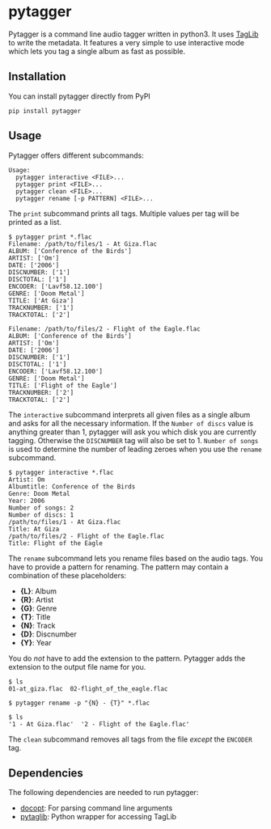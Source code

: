 # pytagger

Pytagger is a command line audio tagger written in python3. It uses [TagLib](http://taglib.org/) to write the metadata. It features a very simple to use interactive mode which lets you tag a single album as fast as possible.

## Installation

You can install pytagger directly from PyPI

```
pip install pytagger
```

## Usage

Pytagger offers different subcommands:

```
Usage:
  pytagger interactive <FILE>...
  pytagger print <FILE>...
  pytagger clean <FILE>...
  pytagger rename [-p PATTERN] <FILE>...
```

The `print` subcommand prints all tags. Multiple values per tag will be printed as a list.

```
$ pytagger print *.flac
Filename: /path/to/files/1 - At Giza.flac
ALBUM: ['Conference of the Birds']
ARTIST: ['Om']
DATE: ['2006']
DISCNUMBER: ['1']
DISCTOTAL: ['1']
ENCODER: ['Lavf58.12.100']
GENRE: ['Doom Metal']
TITLE: ['At Giza']
TRACKNUMBER: ['1']
TRACKTOTAL: ['2']

Filename: /path/to/files/2 - Flight of the Eagle.flac
ALBUM: ['Conference of the Birds']
ARTIST: ['Om']
DATE: ['2006']
DISCNUMBER: ['1']
DISCTOTAL: ['1']
ENCODER: ['Lavf58.12.100']
GENRE: ['Doom Metal']
TITLE: ['Flight of the Eagle']
TRACKNUMBER: ['2']
TRACKTOTAL: ['2']
```

The `interactive` subcommand interprets all given files as a single album and asks for all the necessary information. If the `Number of discs` value is anything greater than 1, pytagger will ask you which disk you are currently tagging. Otherwise the `DISCNUMBER` tag will also be set to 1. `Number of songs` is used to determine the number of leading zeroes when you use the `rename` subcommand.

```
$ pytagger interactive *.flac
Artist: Om
Albumtitle: Conference of the Birds
Genre: Doom Metal
Year: 2006
Number of songs: 2
Number of discs: 1
/path/to/files/1 - At Giza.flac
Title: At Giza
/path/to/files/2 - Flight of the Eagle.flac
Title: Flight of the Eagle

```

The `rename` subcommand lets you rename files based on the audio tags. You have to provide a pattern for renaming. The pattern may contain a combination of these placeholders:

* **{L}**: Album
* **{R}**: Artist
* **{G}**: Genre
* **{T}**: Title
* **{N}**: Track
* **{D}**: Discnumber
* **{Y}**: Year

You do _not_ have to add the extension to the pattern. Pytagger adds the extension to the output file name for you.

```
$ ls
01-at_giza.flac  02-flight_of_the_eagle.flac

$ pytagger rename -p "{N} - {T}" *.flac

$ ls
'1 - At Giza.flac'  '2 - Flight of the Eagle.flac'

```

The `clean` subcommand removes all tags from the file _except_ the `ENCODER` tag.

## Dependencies

The following dependencies are needed to run pytagger:

* [docopt](https://pypi.org/project/docopt/): For parsing command line arguments
* [pytaglib](https://pypi.org/project/pytaglib/): Python wrapper for accessing TagLib
